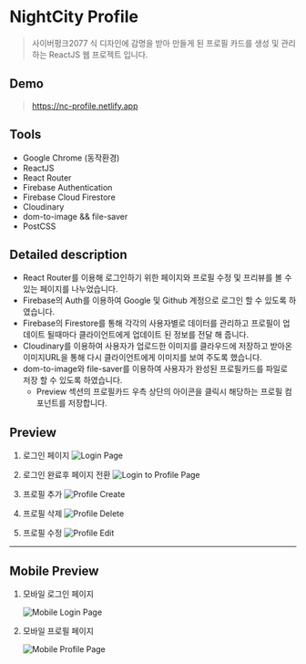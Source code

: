 # NightCity Profile

> 사이버펑크2077 식 디자인에 감명을 받아 만들게 된 프로필 카드를 생성 및 관리하는 ReactJS 웹 프로젝트 입니다.

## Demo

> https://nc-profile.netlify.app

## Tools

- Google Chrome (동작환경)
- ReactJS
- React Router
- Firebase Authentication
- Firebase Cloud Firestore
- Cloudinary
- dom-to-image && file-saver
- PostCSS

## Detailed description

- React Router를 이용해 로그인하기 위한 페이지와 프로필 수정 및 프리뷰를 볼 수있는 페이지를 나누었습니다.
- Firebase의 Auth를 이용하여 Google 및 Github 계정으로 로그인 할 수 있도록 하였습니다.
- Firebase의 Firestore를 통해 각각의 사용자별로 데이터를 관리하고 프로필이 업데이트 될때마다 클라이언트에게 업데이트 된 정보를 전달 해 줍니다.
- Cloudinary를 이용하여 사용자가 업로드한 이미지를 클라우드에 저장하고 받아온 이미지URL을 통해 다시 클라이언트에게 이미지를 보여 주도록 했습니다.
- dom-to-image와 file-saver를 이용하여 사용자가 완성된 프로필카드를 파일로 저장 할 수 있도록 하였습니다.
  - Preview 섹션의 프로필카드 우측 상단의 아이콘을 클릭시 해당하는 프로필 컴포넌트를 저장합니다.

## Preview

1. 로그인 페이지
   ![Login Page](https://user-images.githubusercontent.com/59498305/104169489-021e1500-5443-11eb-818c-e1804f22ee72.gif)

2. 로그인 완료후 페이지 전환
   ![Login to Profile Page](https://user-images.githubusercontent.com/59498305/104169918-a6a05700-5443-11eb-8136-fb9ae0fd1872.gif)

3. 프로필 추가
   ![Profile Create](https://user-images.githubusercontent.com/59498305/104169797-78bb1280-5443-11eb-86eb-20c90940baa6.gif)

4. 프로필 삭제
   ![Profile Delete](https://user-images.githubusercontent.com/59498305/104170001-c8014300-5443-11eb-8afd-a54c8a95cbac.gif)

5. 프로필 수정
   ![Profile Edit](https://user-images.githubusercontent.com/59498305/104169968-ba4bbd80-5443-11eb-877a-7b1101493941.gif)

---

## Mobile Preview

1. 모바일 로그인 페이지

   ![Mobile Login Page](https://user-images.githubusercontent.com/59498305/104170083-e8310200-5443-11eb-8473-b6baf3337cb3.gif)

2. 모바일 프로필 페이지

   ![Mobile Profile Page](https://user-images.githubusercontent.com/59498305/104170087-e9622f00-5443-11eb-8fe4-cfeb3bdad7f3.gif)
